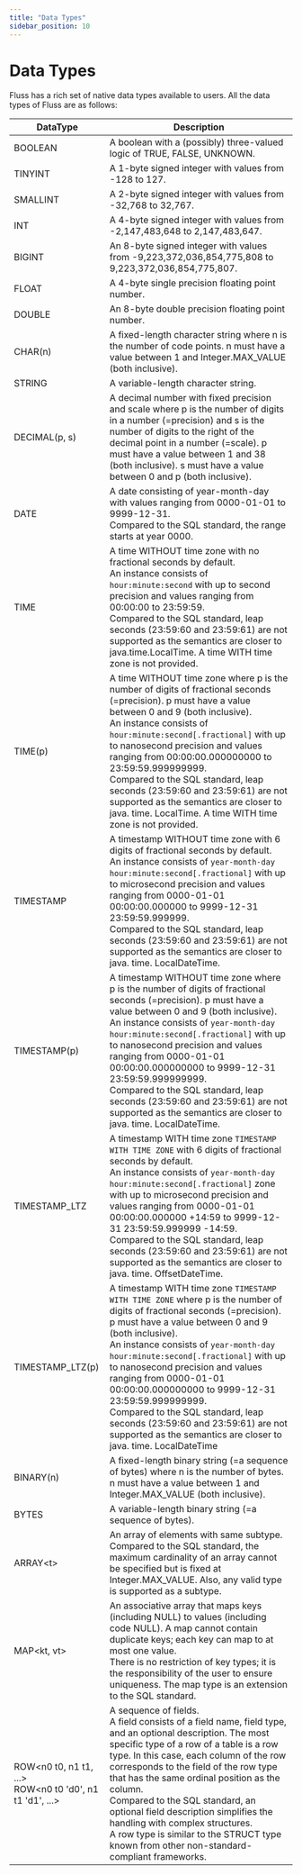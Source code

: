 ```yaml
---
title: "Data Types"
sidebar_position: 10
---
```


<!--
 Copyright (c) 2025 Alibaba Group Holding Ltd.

 Licensed under the Apache License, Version 2.0 (the "License");
 you may not use this file except in compliance with the License.
 You may obtain a copy of the License at

      http://www.apache.org/licenses/LICENSE-2.0

 Unless required by applicable law or agreed to in writing, software
 distributed under the License is distributed on an "AS IS" BASIS,
 WITHOUT WARRANTIES OR CONDITIONS OF ANY KIND, either express or implied.
 See the License for the specific language governing permissions and
 limitations under the License.
-->

# Data Types

Fluss has a rich set of native data types available to users. All the data types of Fluss are as follows:

| DataType                                                                 | Description                                                                                                                                                                                                                                                                                                                                                                                                                                                                                                                               |
|--------------------------------------------------------------------------|-------------------------------------------------------------------------------------------------------------------------------------------------------------------------------------------------------------------------------------------------------------------------------------------------------------------------------------------------------------------------------------------------------------------------------------------------------------------------------------------------------------------------------------------|
| BOOLEAN                                                                  | A boolean with a (possibly) three-valued logic of TRUE, FALSE, UNKNOWN.                                                                                                                                                                                                                                                                                                                                                                                                                                                                   |
| TINYINT                                                                  | A 1-byte signed integer with values from -128 to 127.                                                                                                                                                                                                                                                                                                                                                                                                                                                                                     |
| SMALLINT                                                                 | A 2-byte signed integer with values from -32,768 to 32,767.                                                                                                                                                                                                                                                                                                                                                                                                                                                                               |
| INT                                                                      | A 4-byte signed integer with values from -2,147,483,648 to 2,147,483,647.                                                                                                                                                                                                                                                                                                                                                                                                                                                                 |
| BIGINT                                                                   | An 8-byte signed integer with values from -9,223,372,036,854,775,808 to 9,223,372,036,854,775,807.                                                                                                                                                                                                                                                                                                                                                                                                                                        |
| FLOAT                                                                    | A 4-byte single precision floating point number.                                                                                                                                                                                                                                                                                                                                                                                                                                                                                          |
| DOUBLE                                                                   | An 8-byte double precision floating point number.                                                                                                                                                                                                                                                                                                                                                                                                                                                                                         |
| CHAR(n)                                                                  | A fixed-length character string where n is the number of code points. n must have a value between 1 and Integer.MAX_VALUE (both inclusive).                                                                                                                                                                                                                                                                                                                                                                                               |
| STRING                                                                   | A variable-length character string.                                                                                                                                                                                                                                                                                                                                                                                                                                                                                                       |
| DECIMAL(p, s)                                                            | A decimal number with fixed precision and scale where p is the number of digits in a number (=precision) and s is the number of digits to the right of the decimal point in a number (=scale). p must have a value between 1 and 38 (both inclusive). s must have a value between 0 and p (both inclusive).                                                                                                                                                                                                                               |
| DATE                                                                     | A date consisting of year-month-day with values ranging from 0000-01-01 to 9999-12-31. <br/>Compared to the SQL standard, the range starts at year 0000.                                                                                                                                                                                                                                                                                                                                                                                  |
| TIME                                                                     | A time WITHOUT time zone with no fractional seconds by default. <br/> An instance consists of `hour:minute:second` with up to second precision and values ranging from 00:00:00 to 23:59:59. <br/>Compared to the SQL standard, leap seconds (23:59:60 and 23:59:61) are not supported as the semantics are closer to java.time.LocalTime. A time WITH time zone is not provided.                                                                                                                                                         |
| TIME(p)                                                                  | A time WITHOUT time zone where p is the number of digits of fractional seconds (=precision). p must have a value between 0 and 9 (both inclusive).<br/> An instance consists of `hour:minute:second[.fractional]` with up to nanosecond precision and values ranging from 00:00:00.000000000 to 23:59:59.999999999. <br/>Compared to the SQL standard, leap seconds (23:59:60 and 23:59:61) are not supported as the semantics are closer to java. time. LocalTime. A time WITH time zone is not provided.                                |
| TIMESTAMP                                                                | A timestamp WITHOUT time zone with 6 digits of fractional seconds by default.<br/> An instance consists of `year-month-day hour:minute:second[.fractional]` with up to microsecond precision and values ranging from 0000-01-01 00:00:00.000000 to 9999-12-31 23:59:59.999999. <br/>Compared to the SQL standard, leap seconds (23:59:60 and 23:59:61) are not supported as the semantics are closer to java. time. LocalDateTime.                                                                                                        |
| TIMESTAMP(p)                                                             | A timestamp WITHOUT time zone where p is the number of digits of fractional seconds (=precision). p must have a value between 0 and 9 (both inclusive). <br/>An instance consists of `year-month-day hour:minute:second[.fractional]` with up to nanosecond precision and values ranging from 0000-01-01 00:00:00.000000000 to 9999-12-31 23:59:59.999999999.<br/>Compared to the SQL standard, leap seconds (23:59:60 and 23:59:61) are not supported as the semantics are closer to java. time. LocalDateTime.                          |
| TIMESTAMP_LTZ                                                            | A timestamp WITH time zone `TIMESTAMP WITH TIME ZONE` with 6 digits of fractional seconds by default. <br/>An instance consists of `year-month-day hour:minute:second[.fractional]` zone with up to microsecond precision and values ranging from 0000-01-01 00:00:00.000000 +14:59 to 9999-12-31 23:59:59.999999 -14:59. <br/> Compared to the SQL standard, leap seconds (23:59:60 and 23:59:61) are not supported as the semantics are closer to java. time. OffsetDateTime.                                                           |
| TIMESTAMP_LTZ(p)                                                         | A timestamp WITH time zone `TIMESTAMP WITH TIME ZONE` where p is the number of digits of fractional seconds (=precision). p must have a value between 0 and 9 (both inclusive). <br/>An instance consists of `year-month-day hour:minute:second[.fractional]` with up to nanosecond precision and values ranging from 0000-01-01 00:00:00.000000000 to 9999-12-31 23:59:59.999999999. <br/> Compared to the SQL standard, leap seconds (23:59:60 and 23:59:61) are not supported as the semantics are closer to java. time. LocalDateTime |
| BINARY(n)                                                                | A fixed-length binary string (=a sequence of bytes) where n is the number of bytes. n must have a value between 1 and Integer.MAX_VALUE (both inclusive).                                                                                                                                                                                                                                                                                                                                                                                 |
| BYTES                                                                    | A variable-length binary string (=a sequence of bytes).                                                                                                                                                                                                                                                                                                                                                                                                                                                                                   |
| ARRAY&lt;t&gt;                                                           | An array of elements with same subtype. <br/>Compared to the SQL standard, the maximum cardinality of an array cannot be specified but is fixed at Integer.MAX_VALUE. Also, any valid type is supported as a subtype.                                                                                                                                                                                                                                                                                                                     |
| MAP&lt;kt, vt&gt;                                                        | An associative array that maps keys (including NULL) to values (including code NULL). A map cannot contain duplicate keys; each key can map to at most one value. <br/>There is no restriction of key types; it is the responsibility of the user to ensure uniqueness. The map type is an extension to the SQL standard.                                                                                                                                                                                                                 |
| ROW&lt;n0 t0, n1 t1, ...&gt; <br/>ROW&lt;n0 t0 'd0', n1 t1 'd1', ...&gt; | A sequence of fields. <br/>A field consists of a field name, field type, and an optional description. The most specific type of a row of a table is a row type. In this case, each column of the row corresponds to the field of the row type that has the same ordinal position as the column. <br/>Compared to the SQL standard, an optional field description simplifies the handling with complex structures. <br/>A row type is similar to the STRUCT type known from other non-standard-compliant frameworks.                       |
